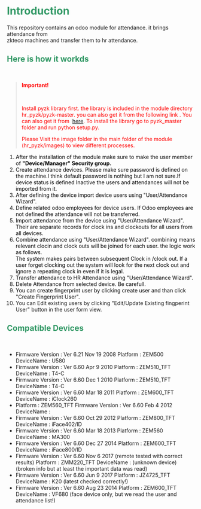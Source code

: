 # <span style="color: #339966;">**Introduction**</span>  

This repository contains an odoo module for attendance. it brings attendance from  
zkteco machines and transfer them to hr attendance.  

## <span style="color: #339966;">Here is how it workds</span>

<span style="color: #339966;"> </span>

> <span style="color: #ff0000;">**Important!**</span>
> 
> <span style="color: #ff0000;"> </span>
> 
> <span style="color: #ff0000;">Install pyzk library first. the library is included in the module directory hr_pyzk/pyzk-master. you can also get it from the following link . You can also get it from  [here](https://github.com/fananimi/pyzk). To install the library go to pyzk_master folder and run python setup.py.</span>
> 
> <span style="color: #ff0000;">Please Visit the image folder in the main folder of the module (hr_pyzk/images) to view different processes.</span>

1.  <span style="color: #000000;">After the installation of the module make sure to make the user member of **"Device/Manager" Security group.**</span>
2.  <span style="color: #000000;">Create attendance devices. Please make sure password is defined on the machine.I think default password is nothing but I am not sure.If device status is defined Inactive the users and attendances will not be imported from it.</span>
3.  <span style="color: #000000;">After defining the device import device users using "User/Attendance Wizard".</span>
4.  <span style="color: #000000;">Define related odoo employees for device users. If Odoo employees are not defined the attendance will not be transferred.</span>
5.  <span style="color: #000000;">Import attendance from the device using "User/Attendance Wizard". Their are separate records for clock ins and clockouts for all users from all devices.</span>
6.  <span style="color: #000000;">Combine attendance using "User/Attendance Wizard". combining means relevant clocin and clock outs will be joined for each user. the logic work as follows.  
    The system makes pairs between subsequent Clock in /clock out. If a user forget clocking out the system will look for the next clock out and ignore a repeating clock in even if it is legal.</span>
7.  <span style="color: #000000;">Transfer attendance to HR Attendance using "User/Attendance Wizard".</span>
8.  <span style="color: #000000;">Delete Attendance from selected device. Be carefull.</span>
9.  <span style="color: #000000;">You can create fingerprint user by clicking create user and than click "Create Fingerprint User".</span>
10.  You can Edit existing users by clicking "Edit/Update Existing fingperint User" button in the user form view.

## <span style="color: #339966;">Compatible Devices</span>

<span style="color: #339966;"> </span>

*   Firmware Version : Ver 6.21 Nov 19 2008 Platform : ZEM500 DeviceName : U580
*   Firmware Version : Ver 6.60 Apr 9 2010 Platform : ZEM510_TFT DeviceName : T4-C
*   Firmware Version : Ver 6.60 Dec 1 2010 Platform : ZEM510_TFT DeviceName : T4-C
*   Firmware Version : Ver 6.60 Mar 18 2011 Platform : ZEM600_TFT DeviceName : iClock260
*   Platform : ZEM560_TFT Firmware Version : Ver 6.60 Feb 4 2012 DeviceName :
*   Firmware Version : Ver 6.60 Oct 29 2012 Platform : ZEM800_TFT DeviceName : iFace402/ID
*   Firmware Version : Ver 6.60 Mar 18 2013 Platform : ZEM560 DeviceName : MA300
*   Firmware Version : Ver 6.60 Dec 27 2014 Platform : ZEM600_TFT DeviceName : iFace800/ID
*   Firmware Version : Ver 6.60 Nov 6 2017 (remote tested with correct results) Platform : ZMM220_TFT DeviceName : (unknown device) (broken info but at least the important data was read)
*   Firmware Version : Ver 6.60 Jun 9 2017 Platform : JZ4725_TFT DeviceName : K20 (latest checked correctly!)
*   Firmware Version : Ver 6.60 Aug 23 2014 Platform : ZEM600_TFT DeviceName : VF680 (face device only, but we read the user and attendance list!)
